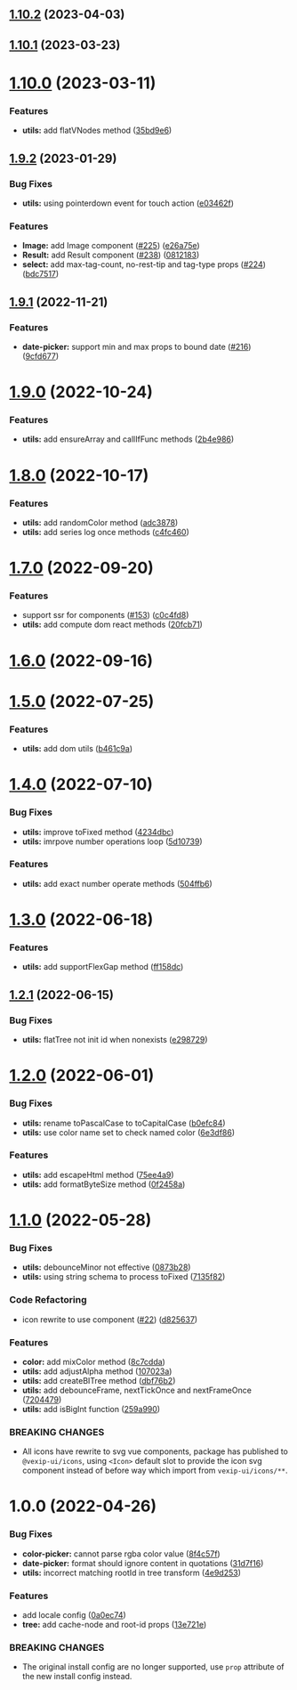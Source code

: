 ## [1.10.2](https://github.com/vexip-ui/vexip-ui/compare/utils@1.10.1...utils@1.10.2) (2023-04-03)

## [1.10.1](https://github.com/vexip-ui/vexip-ui/compare/utils@1.10.0...utils@1.10.1) (2023-03-23)

# [1.10.0](https://github.com/vexip-ui/vexip-ui/compare/utils@1.9.2...utils@1.10.0) (2023-03-11)

### Features

- **utils:** add flatVNodes method ([35bd9e6](https://github.com/vexip-ui/vexip-ui/commit/35bd9e6c9acedd4be60df5bc2638a1ceb73139c0))

## [1.9.2](https://github.com/vexip-ui/vexip-ui/compare/utils@1.9.1...utils@1.9.2) (2023-01-29)

### Bug Fixes

- **utils:** using pointerdown event for touch action ([e03462f](https://github.com/vexip-ui/vexip-ui/commit/e03462fa2eabbfc247cfc206a6a26fc4d33169ab))

### Features

- **Image:** add Image component ([#225](https://github.com/vexip-ui/vexip-ui/issues/225)) ([e26a75e](https://github.com/vexip-ui/vexip-ui/commit/e26a75eb4c714ae6e49193724b4f20f2bb7a5d38))
- **Result:** add Result component ([#238](https://github.com/vexip-ui/vexip-ui/issues/238)) ([0812183](https://github.com/vexip-ui/vexip-ui/commit/0812183fc0d4b5f716b9b03498aa0891b9cd6353))
- **select:** add max-tag-count, no-rest-tip and tag-type props ([#224](https://github.com/vexip-ui/vexip-ui/issues/224)) ([bdc7517](https://github.com/vexip-ui/vexip-ui/commit/bdc751789ebee18353900bcab1436d7d352739b0))

## [1.9.1](https://github.com/vexip-ui/vexip-ui/compare/utils@1.9.0...utils@1.9.1) (2022-11-21)

### Features

- **date-picker:** support min and max props to bound date ([#216](https://github.com/vexip-ui/vexip-ui/issues/216)) ([9cfd677](https://github.com/vexip-ui/vexip-ui/commit/9cfd6772ce6da6b5e20a11eff7c29b88c29ffb5a))

# [1.9.0](https://github.com/vexip-ui/vexip-ui/compare/utils@1.8.0...utils@1.9.0) (2022-10-24)

### Features

- **utils:** add ensureArray and callIfFunc methods ([2b4e986](https://github.com/vexip-ui/vexip-ui/commit/2b4e986bcce50a620c9dd2d71a96f025123d70fb))

# [1.8.0](https://github.com/vexip-ui/vexip-ui/compare/utils@1.7.0...utils@1.8.0) (2022-10-17)

### Features

- **utils:** add randomColor method ([adc3878](https://github.com/vexip-ui/vexip-ui/commit/adc387828749bd4426f5ffc14123a75e2d874111))
- **utils:** add series log once methods ([c4fc460](https://github.com/vexip-ui/vexip-ui/commit/c4fc4608ebd72fa516700f032cca22d3df67d673))

# [1.7.0](https://github.com/vexip-ui/vexip-ui/compare/utils@1.6.0...utils@1.7.0) (2022-09-20)

### Features

- support ssr for components ([#153](https://github.com/vexip-ui/vexip-ui/issues/153)) ([c0c4fd8](https://github.com/vexip-ui/vexip-ui/commit/c0c4fd82a8c2aeda7462ccb936d9564038598a71))
- **utils:** add compute dom react methods ([20fcb71](https://github.com/vexip-ui/vexip-ui/commit/20fcb7134286b7ad99a8e3f5e39ca695354b944f))

# [1.6.0](https://github.com/vexip-ui/vexip-ui/compare/utils@1.5.0...utils@1.6.0) (2022-09-16)

# [1.5.0](https://github.com/vexip-ui/vexip-ui/compare/utils@1.4.0...utils@1.5.0) (2022-07-25)

### Features

- **utils:** add dom utils ([b461c9a](https://github.com/vexip-ui/vexip-ui/commit/b461c9a133365f3c4fa786bc669ddabd18c05724))

# [1.4.0](https://github.com/vexip-ui/vexip-ui/compare/utils@1.3.0...utils@1.4.0) (2022-07-10)

### Bug Fixes

- **utils:** improve toFixed method ([4234dbc](https://github.com/vexip-ui/vexip-ui/commit/4234dbc5f4766ec75d020e34ee1d72c44cb2567f))
- **utils:** imrpove number operations loop ([5d10739](https://github.com/vexip-ui/vexip-ui/commit/5d10739ec7a1fe1d083128c469f10e7d845bf681))

### Features

- **utils:** add exact number operate methods ([504ffb6](https://github.com/vexip-ui/vexip-ui/commit/504ffb6b9a4f6971d6777be8d0ebf3119e5e8687))

# [1.3.0](https://github.com/vexip-ui/vexip-ui/compare/utils@1.2.1...utils@1.3.0) (2022-06-18)

### Features

- **utils:** add supportFlexGap method ([ff158dc](https://github.com/vexip-ui/vexip-ui/commit/ff158dcb2dcbeccb3fc384be5d0085b2f1dda0b4))

## [1.2.1](https://github.com/vexip-ui/vexip-ui/compare/utils@1.2.0...utils@1.2.1) (2022-06-15)

### Bug Fixes

- **utils:** flatTree not init id when nonexists ([e298729](https://github.com/vexip-ui/vexip-ui/commit/e29872966070450c17c28f6882f9c1e6dd662d29))

# [1.2.0](https://github.com/vexip-ui/vexip-ui/compare/utils@1.1.0...utils@1.2.0) (2022-06-01)

### Bug Fixes

- **utils:** rename toPascalCase to toCapitalCase ([b0efc84](https://github.com/vexip-ui/vexip-ui/commit/b0efc84ec4f0791af497600550e2cfc1440f726e))
- **utils:** use color name set to check named color ([6e3df86](https://github.com/vexip-ui/vexip-ui/commit/6e3df86433971ff76955c67937131800e90672e0))

### Features

- **utils:** add escapeHtml method ([75ee4a9](https://github.com/vexip-ui/vexip-ui/commit/75ee4a956b2d7d69ee500fb508ba37135a1f637f))
- **utils:** add formatByteSize method ([0f2458a](https://github.com/vexip-ui/vexip-ui/commit/0f2458aa6fd8494cfea4feab62420cc0092719d1))

# [1.1.0](https://github.com/vexip-ui/vexip-ui/compare/utils@1.0.0...utils@1.1.0) (2022-05-28)

### Bug Fixes

- **utils:** debounceMinor not effective ([0873b28](https://github.com/vexip-ui/vexip-ui/commit/0873b28f5abcc634226d07c99061f34fa81d03a9))
- **utils:** using string schema to process toFixed ([7135f82](https://github.com/vexip-ui/vexip-ui/commit/7135f82bcf7a6314b47285fc240aa70a982ed20b))

### Code Refactoring

- icon rewrite to use component ([#22](https://github.com/vexip-ui/vexip-ui/issues/22)) ([d825637](https://github.com/vexip-ui/vexip-ui/commit/d82563709def1c65ee548d5ecfb09e296ac6c53a))

### Features

- **color:** add mixColor method ([8c7cdda](https://github.com/vexip-ui/vexip-ui/commit/8c7cddaa3d2d4c76c186d8d61156c67d32a7bfb6))
- **utils:** add adjustAlpha method ([107023a](https://github.com/vexip-ui/vexip-ui/commit/107023a83edb7abec8461bcc433cae79f8c83c91))
- **utils:** add createBITree method ([dbf76b2](https://github.com/vexip-ui/vexip-ui/commit/dbf76b2116e9ca59ce05afa09b06691b2703a2ff))
- **utils:** add debounceFrame, nextTickOnce and nextFrameOnce ([7204479](https://github.com/vexip-ui/vexip-ui/commit/7204479082899bdfe28bd5ac93aba9b430e49a32))
- **utils:** add isBigInt function ([259a990](https://github.com/vexip-ui/vexip-ui/commit/259a990e73091bfcc9bfbfe9c8a55fafeece22db))

### BREAKING CHANGES

- All icons have rewrite to svg vue components, package has published to
  `@vexip-ui/icons`, using `<Icon>` default slot to provide the icon svg component instead of before
  way which import from `vexip-ui/icons/**`.

# 1.0.0 (2022-04-26)

### Bug Fixes

- **color-picker:** cannot parse rgba color value ([8f4c57f](https://github.com/vexip-ui/vexip-ui/commit/8f4c57f4cf2c4ba4ab1b2f6f07f46209b1ff8b82))
- **date-picker:** format should ignore content in quotations ([31d7f16](https://github.com/vexip-ui/vexip-ui/commit/31d7f1689a1229582f6f2a71ae80e47d63011ac8))
- **utils:** incorrect matching rootId in tree transform ([4e9d253](https://github.com/vexip-ui/vexip-ui/commit/4e9d2537170761d3a29cdcec63f5443fdb002c95))

### Features

- add locale config ([0a0ec74](https://github.com/vexip-ui/vexip-ui/commit/0a0ec7487dfc8f89e18a38c50a7e001ea7440209))
- **tree:** add cache-node and root-id props ([13e721e](https://github.com/vexip-ui/vexip-ui/commit/13e721eb3ff2072ec90c1c38ea82a2c751793c76))

### BREAKING CHANGES

- The original install config are
  no longer supported, use `prop` attribute of the new
  install config instead.
